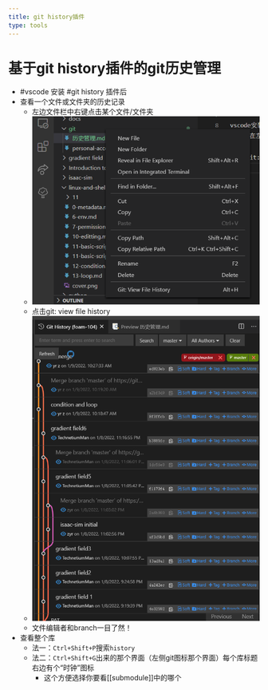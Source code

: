 ```yaml
---
title: git history插件
type: tools
---
```


# 基于git history插件的git历史管理

- #vscode 安装 #git history 插件后
- 查看一个文件或文件夹的历史记录
  - 左边文件栏中右键点击某个文件/文件夹
  - ![](git-history1.png)
  - 点击git: view file history
  - ![](git-history2.png)
  - 文件编辑者和branch一目了然！
- 查看整个库
  - 法一：`Ctrl+Shift+P`搜索`history`
  - 法二：`Ctrl+Shift+G`出来的那个界面（左侧git图标那个界面）每个库标题右边有个“时钟”图标
    - 这个方便选择你要看[[submodule]]中的哪个